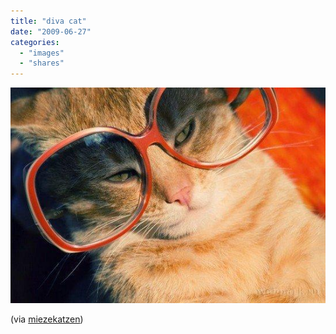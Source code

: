 ```yaml
---
title: "diva cat"
date: "2009-06-27"
categories: 
  - "images"
  - "shares"
---
```


![](images/GxlDeM8kxp7p16bl6EXd19Hxo1_640.jpg)

(via [miezekatzen](http://miezekatzen.tumblr.com/))

